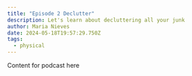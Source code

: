 ```yaml
---
title: "Episode 2 Declutter"
description: Let's learn about decluttering all your junk
author: Maria Nieves
date: 2024-05-18T19:57:29.750Z
tags:
  - physical
---
```


Content for podcast here
